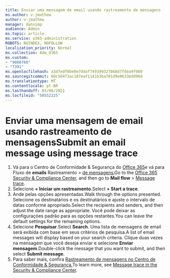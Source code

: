 ```yaml
---
title: Enviar uma mensagem de email usando rastreamento de mensagens
ms.author: v-jmathew
author: v-jmathew
manager: dansimp
audience: Admin
ms.topic: article
ms.service: o365-administration
ROBOTS: NOINDEX, NOFOLLOW
localization_priority: Normal
ms.collection: Adm_O365
ms.custom:
- "9000760"
- "7391"
ms.openlocfilehash: a3d7edf0be0e7ddaf749399327868d7fdea9f980
ms.sourcegitcommit: 60c504f3ac187eaf1141b3ba701d9e0633bdd968
ms.translationtype: MT
ms.contentlocale: pt-BR
ms.lasthandoff: 03/08/2021
ms.locfileid: "50552225"
---
```

# <a name="submit-an-email-message-using-message-trace"></a><span data-ttu-id="3f5c1-102">Enviar uma mensagem de email usando rastreamento de mensagens</span><span class="sxs-lookup"><span data-stu-id="3f5c1-102">Submit an email message using message trace</span></span>

1. <span data-ttu-id="3f5c1-103">Vá para o Centro de Conformidade & Segurança do [Office 365](https://go.microsoft.com/fwlink/p/?linkid=2077143)e vá para Fluxo de **emails** Rastreamento  >  [de mensagens.](https://go.microsoft.com/fwlink/?linkid=2101048)</span><span class="sxs-lookup"><span data-stu-id="3f5c1-103">Go to the [Office 365 Security & Compliance Center](https://go.microsoft.com/fwlink/p/?linkid=2077143), and then go to **Mail flow** > [Message trace](https://go.microsoft.com/fwlink/?linkid=2101048).</span></span>
2. <span data-ttu-id="3f5c1-104">Selecione **+ Iniciar um rastreamento.**</span><span class="sxs-lookup"><span data-stu-id="3f5c1-104">Select **+ Start a trace**.</span></span>
3. <span data-ttu-id="3f5c1-105">Ande pelas opções apresentadas.</span><span class="sxs-lookup"><span data-stu-id="3f5c1-105">Walk through the options presented.</span></span> <span data-ttu-id="3f5c1-106">Selecione os destinatários e os destinatários e ajuste o intervalo de datas conforme apropriado.</span><span class="sxs-lookup"><span data-stu-id="3f5c1-106">Select the recipients and senders, and then adjust the date range as appropriate.</span></span> <span data-ttu-id="3f5c1-107">Você pode deixar as configurações padrão para as opções restantes.</span><span class="sxs-lookup"><span data-stu-id="3f5c1-107">You can leave the default settings for the remaining options.</span></span>
4. <span data-ttu-id="3f5c1-108">Selecione **Pesquisar**.</span><span class="sxs-lookup"><span data-stu-id="3f5c1-108">Select **Search**.</span></span> <span data-ttu-id="3f5c1-109">Uma lista de mensagens de email será exibida com base em seus critérios de pesquisa.</span><span class="sxs-lookup"><span data-stu-id="3f5c1-109">A list of email messages will display based on your search criteria.</span></span> <span data-ttu-id="3f5c1-110">Clique duas vezes na mensagem que você deseja enviar e selecione **Enviar mensagem**.</span><span class="sxs-lookup"><span data-stu-id="3f5c1-110">Double-click the message that you want to submit, and then select **Submit message**.</span></span>
5. <span data-ttu-id="3f5c1-111">Para saber mais, confira [Rastreamento de mensagens no Centro de Conformidade & Segurança.](https://go.microsoft.com/fwlink/?linkid=2101557)</span><span class="sxs-lookup"><span data-stu-id="3f5c1-111">To learn more, see [Message trace in the Security & Compliance Center](https://go.microsoft.com/fwlink/?linkid=2101557).</span></span>
